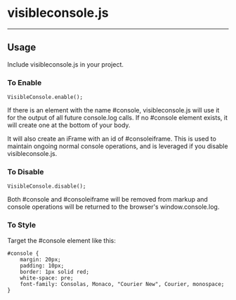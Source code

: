 # visibleconsole.js #
- - - - -

## Usage ###

Include visibleconsole.js in your project.

### To Enable ####

    VisibleConsole.enable();
    
If there is an element with the name #console, visibleconsole.js will use it for the output of all future console.log calls. If no #console element exists, it will create one at the bottom of your body.

It will also create an iFrame with an id of #consoleiframe. This is used to maintain ongoing normal console operations, and is leveraged if you disable visibleconsole.js.
    
### To Disable ####

    VisibleConsole.disable();
    
Both #console and #consoleiframe will be removed from markup and console operations will be returned to the browser's window.console.log.
    
### To Style ####

Target the #console element like this:

    #console {
	    margin: 20px;
	    padding: 10px;
    	border: 1px solid red;
	    white-space: pre;
    	font-family: Consolas, Monaco, "Courier New", Courier, monospace;
    }
